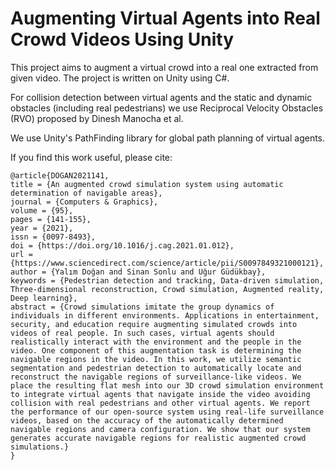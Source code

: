 # Augmenting Virtual Agents into Real Crowd Videos Using Unity

This project aims to augment a virtual crowd into a real one extracted from given video.
The project is written on Unity using C#.

For collision detection between virtual agents and the static and dynamic obstacles (including real pedestrians) we use Reciprocal Velocity Obstacles (RVO) proposed by Dinesh Manocha et al.

We use Unity's PathFinding library for global path planning of virtual agents.

If you find this work useful, please cite:

```
@article{DOGAN2021141,
title = {An augmented crowd simulation system using automatic determination of navigable areas},
journal = {Computers & Graphics},
volume = {95},
pages = {141-155},
year = {2021},
issn = {0097-8493},
doi = {https://doi.org/10.1016/j.cag.2021.01.012},
url = {https://www.sciencedirect.com/science/article/pii/S0097849321000121},
author = {Yalım Doğan and Sinan Sonlu and Uğur Güdükbay},
keywords = {Pedestrian detection and tracking, Data-driven simulation, Three-dimensional reconstruction, Crowd simulation, Augmented reality, Deep learning},
abstract = {Crowd simulations imitate the group dynamics of individuals in different environments. Applications in entertainment, security, and education require augmenting simulated crowds into videos of real people. In such cases, virtual agents should realistically interact with the environment and the people in the video. One component of this augmentation task is determining the navigable regions in the video. In this work, we utilize semantic segmentation and pedestrian detection to automatically locate and reconstruct the navigable regions of surveillance-like videos. We place the resulting flat mesh into our 3D crowd simulation environment to integrate virtual agents that navigate inside the video avoiding collision with real pedestrians and other virtual agents. We report the performance of our open-source system using real-life surveillance videos, based on the accuracy of the automatically determined navigable regions and camera configuration. We show that our system generates accurate navigable regions for realistic augmented crowd simulations.}
}
```
